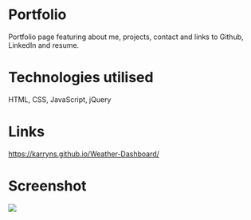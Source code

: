 # Portfolio

Portfolio page featuring about me, projects, contact and links to Github, LinkedIn and resume. 

# Technologies utilised
HTML, CSS, JavaScript, jQuery

# Links
https://karryns.github.io/Weather-Dashboard/

# Screenshot
<img src=".Assets/img/ScreenShot.png">